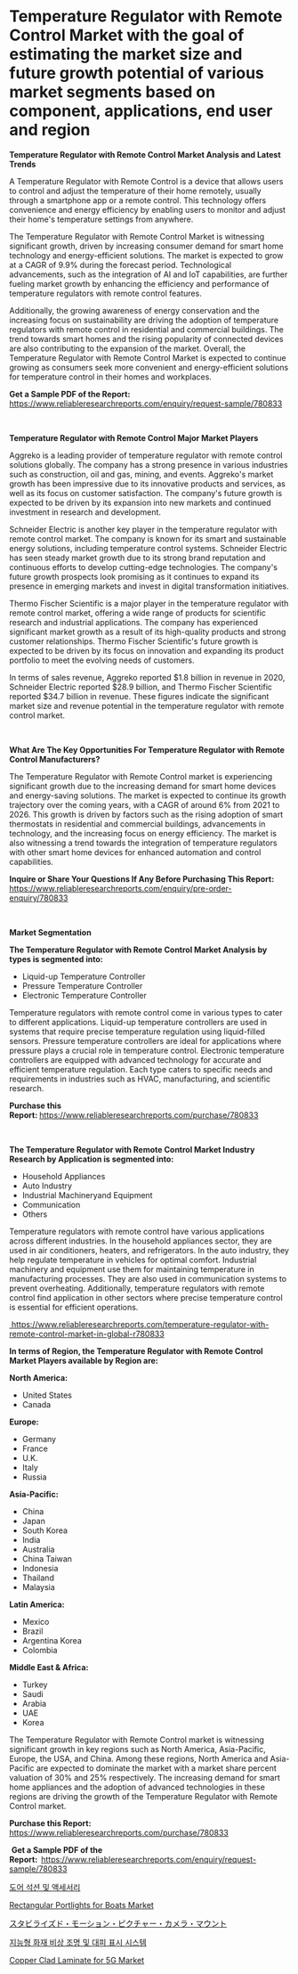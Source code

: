 <p><h1>Temperature Regulator with Remote Control Market with the goal of estimating the market size and future growth potential of various market segments based on component, applications, end user and region</h1></p><p><strong>Temperature Regulator with Remote Control Market Analysis and Latest Trends</strong></p>
<p><p>A Temperature Regulator with Remote Control is a device that allows users to control and adjust the temperature of their home remotely, usually through a smartphone app or a remote control. This technology offers convenience and energy efficiency by enabling users to monitor and adjust their home's temperature settings from anywhere.</p><p>The Temperature Regulator with Remote Control Market is witnessing significant growth, driven by increasing consumer demand for smart home technology and energy-efficient solutions. The market is expected to grow at a CAGR of 9.9% during the forecast period. Technological advancements, such as the integration of AI and IoT capabilities, are further fueling market growth by enhancing the efficiency and performance of temperature regulators with remote control features.</p><p>Additionally, the growing awareness of energy conservation and the increasing focus on sustainability are driving the adoption of temperature regulators with remote control in residential and commercial buildings. The trend towards smart homes and the rising popularity of connected devices are also contributing to the expansion of the market. Overall, the Temperature Regulator with Remote Control Market is expected to continue growing as consumers seek more convenient and energy-efficient solutions for temperature control in their homes and workplaces.</p></p>
<p><strong>Get a Sample PDF of the Report:&nbsp;</strong> <a href="https://www.reliableresearchreports.com/enquiry/request-sample/780833">https://www.reliableresearchreports.com/enquiry/request-sample/780833</a></p>
<p>&nbsp;</p>
<p><strong>Temperature Regulator with Remote Control Major Market Players</strong></p>
<p><p>Aggreko is a leading provider of temperature regulator with remote control solutions globally. The company has a strong presence in various industries such as construction, oil and gas, mining, and events. Aggreko's market growth has been impressive due to its innovative products and services, as well as its focus on customer satisfaction. The company's future growth is expected to be driven by its expansion into new markets and continued investment in research and development.</p><p>Schneider Electric is another key player in the temperature regulator with remote control market. The company is known for its smart and sustainable energy solutions, including temperature control systems. Schneider Electric has seen steady market growth due to its strong brand reputation and continuous efforts to develop cutting-edge technologies. The company's future growth prospects look promising as it continues to expand its presence in emerging markets and invest in digital transformation initiatives.</p><p>Thermo Fischer Scientific is a major player in the temperature regulator with remote control market, offering a wide range of products for scientific research and industrial applications. The company has experienced significant market growth as a result of its high-quality products and strong customer relationships. Thermo Fischer Scientific's future growth is expected to be driven by its focus on innovation and expanding its product portfolio to meet the evolving needs of customers.</p><p>In terms of sales revenue, Aggreko reported $1.8 billion in revenue in 2020, Schneider Electric reported $28.9 billion, and Thermo Fischer Scientific reported $34.7 billion in revenue. These figures indicate the significant market size and revenue potential in the temperature regulator with remote control market.</p></p>
<p>&nbsp;</p>
<p><strong>What Are The Key Opportunities For Temperature Regulator with Remote Control Manufacturers?</strong></p>
<p><p>The Temperature Regulator with Remote Control market is experiencing significant growth due to the increasing demand for smart home devices and energy-saving solutions. The market is expected to continue its growth trajectory over the coming years, with a CAGR of around 6% from 2021 to 2026. This growth is driven by factors such as the rising adoption of smart thermostats in residential and commercial buildings, advancements in technology, and the increasing focus on energy efficiency. The market is also witnessing a trend towards the integration of temperature regulators with other smart home devices for enhanced automation and control capabilities.</p></p>
<p><strong>Inquire or Share Your Questions If Any Before Purchasing This Report:</strong> <a href="https://www.reliableresearchreports.com/enquiry/pre-order-enquiry/780833">https://www.reliableresearchreports.com/enquiry/pre-order-enquiry/780833</a></p>
<p>&nbsp;</p>
<p><strong>Market Segmentation</strong></p>
<p><strong>The Temperature Regulator with Remote Control Market Analysis by types is segmented into:</strong></p>
<p><ul><li>Liquid-up Temperature Controller</li><li>Pressure Temperature Controller</li><li>Electronic Temperature Controller</li></ul></p>
<p><p>Temperature regulators with remote control come in various types to cater to different applications. Liquid-up temperature controllers are used in systems that require precise temperature regulation using liquid-filled sensors. Pressure temperature controllers are ideal for applications where pressure plays a crucial role in temperature control. Electronic temperature controllers are equipped with advanced technology for accurate and efficient temperature regulation. Each type caters to specific needs and requirements in industries such as HVAC, manufacturing, and scientific research.</p></p>
<p><strong>Purchase this Report:&nbsp;</strong><a href="https://www.reliableresearchreports.com/purchase/780833">https://www.reliableresearchreports.com/purchase/780833</a></p>
<p>&nbsp;</p>
<p><strong>The Temperature Regulator with Remote Control Market Industry Research by Application is segmented into:</strong></p>
<p><ul><li>Household Appliances</li><li>Auto Industry</li><li>Industrial Machineryand Equipment</li><li>Communication</li><li>Others</li></ul></p>
<p><p>Temperature regulators with remote control have various applications across different industries. In the household appliances sector, they are used in air conditioners, heaters, and refrigerators. In the auto industry, they help regulate temperature in vehicles for optimal comfort. Industrial machinery and equipment use them for maintaining temperature in manufacturing processes. They are also used in communication systems to prevent overheating. Additionally, temperature regulators with remote control find application in other sectors where precise temperature control is essential for efficient operations.</p></p>
<p><a href="https://www.reliableresearchreports.com/temperature-regulator-with-remote-control-market-in-global-r780833">&nbsp;https://www.reliableresearchreports.com/temperature-regulator-with-remote-control-market-in-global-r780833</a></p>
<p><strong>In terms of Region, the Temperature Regulator with Remote Control Market Players available by Region are:</strong></p>
<p>
    <p> <strong> North America: </strong>
        <ul>
            <li>United States</li>
            <li>Canada</li>
        </ul>
        </p> 
    <p> <strong> Europe: </strong>
        <ul>
            <li>Germany</li>
            <li>France</li>
            <li>U.K.</li>
            <li>Italy</li>
            <li>Russia</li>
        </ul>
        </p> 
    <p> <strong> Asia-Pacific: </strong>
        <ul>
            <li>China</li>
            <li>Japan</li>
            <li>South Korea</li>
            <li>India</li>
            <li>Australia</li>
            <li>China Taiwan</li>
            <li>Indonesia</li>
            <li>Thailand</li>
            <li>Malaysia</li>
        </ul>
        </p> 
    <p> <strong> Latin America: </strong>
        <ul>
            <li>Mexico</li>
            <li>Brazil</li>
            <li>Argentina Korea</li>
            <li>Colombia</li>
        </ul>
        </p> 
    <p> <strong> Middle East & Africa: </strong>
        <ul>
            <li>Turkey</li>
            <li>Saudi</li>
            <li>Arabia</li>
            <li>UAE</li>
            <li>Korea</li>
        </ul>
    </p>
    </p>
<p><p>The Temperature Regulator with Remote Control market is witnessing significant growth in key regions such as North America, Asia-Pacific, Europe, the USA, and China. Among these regions, North America and Asia-Pacific are expected to dominate the market with a market share percent valuation of 30% and 25% respectively. The increasing demand for smart home appliances and the adoption of advanced technologies in these regions are driving the growth of the Temperature Regulator with Remote Control market.</p></p>
<p><strong>Purchase this Report: </strong><a href="https://www.reliableresearchreports.com/purchase/780833">https://www.reliableresearchreports.com/purchase/780833</a></p>
<p>&nbsp;<strong>Get a Sample PDF of the Report:&nbsp;&nbsp;</strong><a href="https://www.reliableresearchreports.com/enquiry/request-sample/780833">https://www.reliableresearchreports.com/enquiry/request-sample/780833</a></p>
<p><strong></strong></p>
<p><p><a href="https://github.com/vss5505pa7z1p/Market-Research-Report-List-2/blob/main/2839286105260.md">도어 석션 및 액세서리</a></p><p><a href="https://github.com/josesg55/Market-Research-Report-List-3/blob/main/rectangular-portlights-for-boats-market.md">Rectangular Portlights for Boats Market</a></p><p><a href="https://github.com/xtkhtofdt934839/Market-Research-Report-List-2/blob/main/2876638110511.md">スタビライズド・モーション・ピクチャー・カメラ・マウント</a></p><p><a href="https://github.com/konokaryan/Market-Research-Report-List-1/blob/main/3922680105259.md">지능형 화재 비상 조명 및 대피 표시 시스템</a></p><p><a href="https://issuu.com/reportprime-2/docs/copper-clad-laminate-for-5g-market-size-2030.pptx">Copper Clad Laminate for 5G Market</a></p></p>